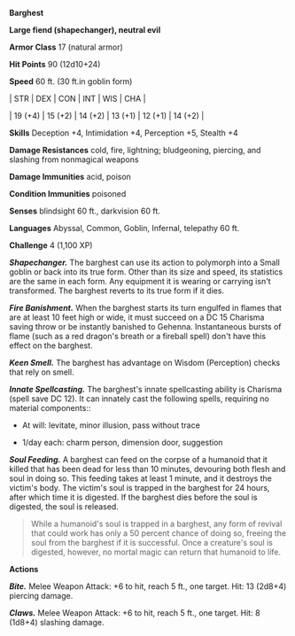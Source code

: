 **Barghest**

**Large fiend (shapechanger), neutral evil**

**Armor Class** 17 (natural armor)

**Hit Points** 90 (12d10+24)

**Speed** 60 ft. (30 ft.in goblin form)

|   STR   |   DEX   |   CON   |   INT   |   WIS   |   CHA   |
  
| 19 (+4) | 15 (+2) | 14 (+2) | 13 (+1) | 12 (+1) | 14 (+2) |

**Skills** Deception +4, Intimidation +4, Perception +5, Stealth +4

**Damage Resistances** cold, fire, lightning; bludgeoning, piercing, and slashing from nonmagical weapons

**Damage Immunities** acid, poison

**Condition Immunities** poisoned

**Senses** blindsight 60 ft., darkvision 60 ft.

**Languages** Abyssal, Common, Goblin, Infernal, telepathy 60 ft.

**Challenge** 4 (1,100 XP)

***Shapechanger.*** The barghest can use its action to polymorph into a Small goblin or back into its true form. Other than its size and speed, its statistics are the same in each form. Any equipment it is wearing or carrying isn't transformed. The barghest reverts to its true form if it dies.

***Fire Banishment.*** When the barghest starts its turn engulfed in flames that are at least 10 feet high or wide, it must succeed on a DC 15 Charisma saving throw or be instantly banished to Gehenna. Instantaneous bursts of flame (such as a red dragon's breath or a fireball spell) don't have this effect on the barghest.

***Keen Smell.*** The barghest has advantage on Wisdom (Perception) checks that rely on smell.

***Innate Spellcasting.*** The barghest's innate spellcasting ability is Charisma (spell save DC 12). It can innately cast the following spells, requiring no material components::

* At will: levitate, minor illusion, pass without trace

* 1/day each: charm person, dimension door, suggestion

***Soul Feeding.*** A barghest can feed on the corpse of a humanoid that it killed that has been dead for less than 10 minutes, devouring both flesh and soul in doing so. This feeding takes at least 1 minute, and it destroys the victim's body. The victim's soul is trapped in the barghest for 24 hours, after which time it is digested. If the barghest dies before the soul is digested, the soul is released.

>While a humanoid's soul is trapped in a barghest, any form of revival that could work has only a 50 percent chance of doing so, freeing the soul from the barghest if it is successful. Once a creature's soul is digested, however, no mortal magic can return that humanoid to life.

**Actions**

***Bite.*** Melee Weapon Attack: +6 to hit, reach 5 ft., one target. Hit: 13 (2d8+4) piercing damage.

***Claws.*** Melee Weapon Attack: +6 to hit, reach 5 ft., one target. Hit: 8 (1d8+4) slashing damage.

